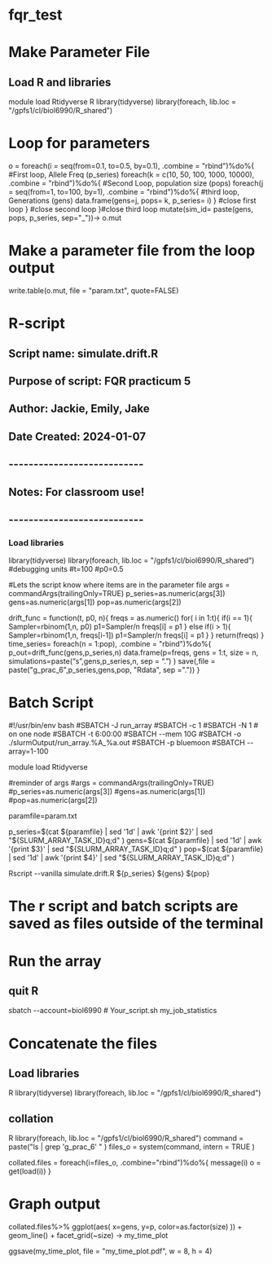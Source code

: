 # fqr_test

# Make Parameter File
## Load R and libraries

module load Rtidyverse
R
library(tidyverse)
library(foreach, lib.loc = "/gpfs1/cl/biol6990/R_shared")

# Loop for parameters
o = foreach(i = seq(from=0.1, to=0.5, by=0.1), .combine = "rbind")%do%{ #First loop, Allele Freq (p_series)
foreach(k = c(10, 50, 100, 1000, 10000), .combine = "rbind")%do%{ #Second Loop, population size (pops)
foreach(j = seq(from=1, to=100, by=1), .combine = "rbind")%do%{  #third loop, Generations (gens)
data.frame(gens=j, pops= k, p_series= i) } #close first loop
 } #close second loop
 }#close third loop
 mutate(sim_id= paste(gens, pops, p_series, sep="_"))-> o.mut
 # Make a parameter file from the loop output
 write.table(o.mut, file = "param.txt", quote=FALSE)

# R-script
## Script name: simulate.drift.R
## Purpose of script: FQR practicum 5
## Author: Jackie, Emily, Jake
## Date Created: 2024-01-07
## ---------------------------
## Notes: For classroom use!
## ---------------------------
### Load libraries
library(tidyverse)
library(foreach, lib.loc = "/gpfs1/cl/biol6990/R_shared")
#debugging units
#t=100
#p0=0.5

#Lets the script know where items are in the parameter file
args = commandArgs(trailingOnly=TRUE)
p_series=as.numeric(args[3])
gens=as.numeric(args[1])
pop=as.numeric(args[2])

drift_func = function(t, p0, n){
freqs = as.numeric()
		for( i in 1:t){
			if(i == 1){
			Sampler=rbinom(1,n, p0)
			p1=Sampler/n
			freqs[i] = p1
					} else if(i > 1){
					Sampler=rbinom(1,n, freqs[i-1])
					p1=Sampler/n
					freqs[i] = p1
}
}
return(freqs)
}
time_series=
foreach(n = 1:pop), .combine = "rbind")%do%{
p_out=drift_func(gens,p_series,n)
data.frame(p=freqs, gens = 1:t, size = n, simulations=paste(“s”,gens,p_series,n, sep = “.”) )
save(,file = paste("g_prac_6",p_series,gens,pop, "Rdata", sep ="."))
}

# Batch Script
#!/usr/bin/env bash
#SBATCH -J run_array
#SBATCH -c 1
#SBATCH -N 1 # on one node
#SBATCH -t 6:00:00 
#SBATCH --mem 10G 
#SBATCH -o ./slurmOutput/run_array.%A_%a.out
#SBATCH -p bluemoon
#SBATCH --array=1-100

module load Rtidyverse

#reminder of args
#args = commandArgs(trailingOnly=TRUE)
#p_series=as.numeric(args[3])
#gens=as.numeric(args[1])
#pop=as.numeric(args[2])

paramfile=param.txt

p_series=$(cat ${paramfile} |  sed '1d' | awk '{print $2}' | sed "${SLURM_ARRAY_TASK_ID}q;d" )
gens=$(cat ${paramfile} |  sed '1d' | awk '{print $3}' | sed "${SLURM_ARRAY_TASK_ID}q;d" )
pop=$(cat ${paramfile} |  sed '1d' | awk '{print $4}' | sed "${SLURM_ARRAY_TASK_ID}q;d" )

Rscript --vanilla simulate.drift.R ${p_series} ${gens} ${pop}

# The r script and batch scripts are saved as files outside of the terminal

# Run the array
## quit R
sbatch --account=biol6990 # Your_script.sh
my_job_statistics <id>

# Concatenate the files
## Load libraries
R
library(tidyverse)
library(foreach, lib.loc = "/gpfs1/cl/biol6990/R_shared")

## collation
R
library(foreach, lib.loc = "/gpfs1/cl/biol6990/R_shared")
command = paste("ls | grep 'g_prac_6' " )
files_o = system(command, intern = TRUE )

collated.files =
foreach(i=files_o, .combine="rbind")%do%{
message(i)
o = get(load(i))
}

# Graph output
collated.files%>% 
ggplot(aes(
x=gens,
y=p,
color=as.factor(size)
)) +
geom_line() +
facet_grid(~size) ->
my_time_plot

ggsave(my_time_plot, file = "my_time_plot.pdf", w = 8, h = 4)
